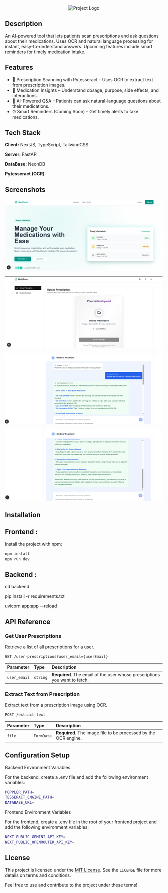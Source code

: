 <div align="center">
   <img src="https://www.mediscan.es/wp-content/uploads/2020/10/mediscan-768x231.png" width="150px" alt="Project Logo" />
</div>


## Description

An AI-powered tool that lets patients scan prescriptions and ask questions about their medications.
Uses OCR and natural language processing for instant, easy-to-understand answers.
Upcoming features include smart reminders for timely medication intake.

## Features

- 📸 Prescription Scanning with Pytesseract – Uses OCR to extract text from prescription images.
- 💊 Medication Insights – Understand dosage, purpose, side effects, and interactions.
- 🧠 AI-Powered Q&A – Patients can ask natural-language questions about their medications.
- ⏰ Smart Reminders (Coming Soon) – Get timely alerts to take medications.

## Tech Stack

**Client:** NextJS, TypeScript, TailwindCSS

**Server:** FastAPI

**DataBase:** NeonDB

**Pytesseract (OCR)**

## Screenshots

![landingPage](https://github.com/Abhay17pawar/MediScan/blob/main/public/landingPage.png)

![landingPage](https://github.com/Abhay17pawar/MediScan/blob/main/public/Screenshot%202025-04-26%20012923.png)

![landingPage](https://github.com/Abhay17pawar/MediScan/blob/main/public/Screenshot%202025-04-26%20013143.png)

![landingPage](https://github.com/Abhay17pawar/MediScan/blob/main/public/Screenshot%202025-04-26%20015030.png)


## Installation

## Frontend : 
Install the project with npm:

```bash
npm install 
npm run dev
```

## Backend : 
cd backend

pip install -r requirements.txt

uvicorn app:app --reload

## API Reference

### Get User Prescriptions

Retrieve a list of all prescriptions for a user.


```http
GET /user-prescriptions?user_email={userEmail}
```

| Parameter | Type     | Description                |
| :-------- | :------- | :------------------------- |
| `user_email` | `string` | **Required**. The email of the user whose prescriptions you want to fetch.|

### Extract Text from Prescription

Extract text from a prescription image using OCR.

```http
POST /extract-text
```

| Parameter | Type     | Description                        |
| :-------- | :------- | :--------------------------------- |
| `file`      | `FormData` | **Required**. The image file to be processed by the OCR engine. |

## Configuration Setup

Backend Environment Variables

For the backend, create a .env file and add the following environment variables:

```bash
POPPLER_PATH=
TESSERACT_ENGINE_PATH=
DATABASE_URL=
```

Frontend Environment Variables

For the frontend, create a .env file in the root of your frontend project and add the following environment variables:

```bash
NEXT_PUBLIC_GEMINI_API_KEY=
NEXT_PUBLIC_OPENROUTER_API_KEY=
```

## License

This project is licensed under the [MIT License](LICENSE). See the `LICENSE` file for more details on terms and conditions.

Feel free to use and contribute to the project under these terms!




